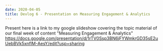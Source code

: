 ```yaml
---
date: 2020-04-05
title: Devlog 6 - Presentation on Measuring Engagement & Analytics
---
```

Present here is a link to my google slideshow covering the topic material of our final week of content "Measuring Engagement & Analytics" https://docs.google.com/presentation/d/1rTV0Ssp3BN6jFYWmkrGD35sE2uUebBVk5xnfIM-AesY/edit?usp=sharing
